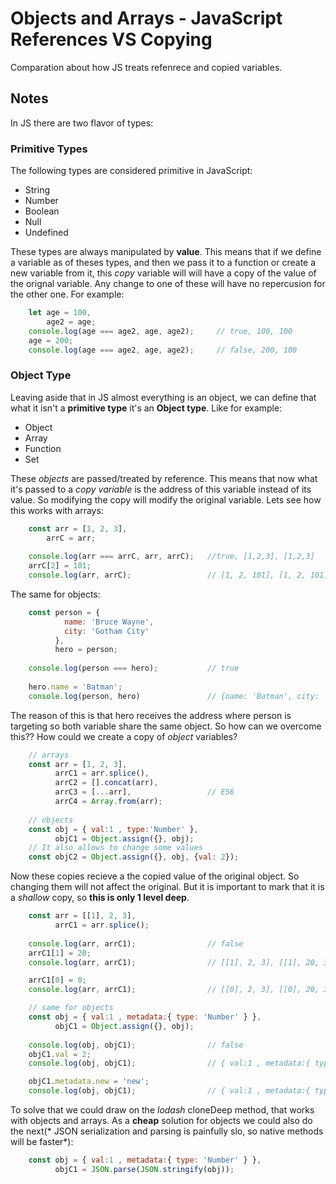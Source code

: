 # Objects and Arrays - JavaScript References VS Copying
Comparation about how JS treats refenrece and copied variables.
## Notes
In JS there are two flavor of types:

### **Primitive Types**
The following types are considered primitive in JavaScript:
* String
* Number
* Boolean
* Null
* Undefined

These types are always manipulated by **value**. This means that if we define a variable as of theses types, and then we pass it to a function or create a new variable from it, this *copy* variable will will have a copy of the value of the orignal variable. Any change to one of these will have no repercusion for the other one. 
For example:

```javascript
    let age = 100,
        age2 = age;
    console.log(age === age2, age, age2);     // true, 100, 100
    age = 200;
    console.log(age === age2, age, age2);     // false, 200, 100
```

### **Object Type**
Leaving aside that in JS almost everything is an object, we can define that what it isn't a **primitive type** it's an **Object type**. Like for example:
* Object
* Array
* Function
* Set

These *objects* are passed/treated by reference. This means that now what it's passed to a *copy variable* is the address of this variable instead of its value. So modifying the copy will modify the original variable.
Lets see how this works with arrays:
```javascript
    const arr = [1, 2, 3],
        arrC = arr;
    
    console.log(arr === arrC, arr, arrC);   //true, [1,2,3], [1,2,3]
    arrC[2] = 101;
    console.log(arr, arrC);                 // [1, 2, 101], [1, 2, 101]

```

The same for objects:
```javascript
    const person = {
            name: 'Bruce Wayne',
            city: 'Gotham City'
          },
          hero = person;
    
    console.log(person === hero);           // true
    
    hero.name = 'Batman';
    console.log(person, hero)               // {name: 'Batman', city: 'Gotham City'}, {name: 'Batman', city: 'Gotham City'}
```

The reason of this is that hero receives the address where person is targeting so both variable share the same object. So how can we overcome this?? How could we create a copy of *object* variables?
```javascript
    // arrays
    const arr = [1, 2, 3],
          arrC1 = arr.splice(),
          arrC2 = [].concat(arr),
          arrC3 = [...arr],                 // ES6
          arrC4 = Array.from(arr);
    
    // objects
    const obj = { val:1 , type:'Number' },
          objC1 = Object.assign({}, obj);
    // It also allows to change some values
    const objC2 = Object.assign({}, obj, {val: 2});
```

Now these copies recieve a the copied value of the original object. So changing them will not affect the original. But it is important to mark that it is a *shallow* copy, so  **this is only 1 level deep**.
```javascript
    const arr = [[1], 2, 3],
          arrC1 = arr.splice();
    
    console.log(arr, arrC1);                // false
    arrC1[1] = 20;
    console.log(arr, arrC1);                // [[1], 2, 3], [[1], 20, 3]

    arrC1[0] = 0;
    console.log(arr, arrC1);                // [[0], 2, 3], [[0], 20, 3]

    // same for objects
    const obj = { val:1 , metadata:{ type: 'Number' } },
          objC1 = Object.assign({}, obj);
    
    console.log(obj, objC1);                // false
    objC1.val = 2;
    console.log(obj, objC1);                // { val:1 , metadata:{ type: 'Number' } }, { val:2 , metadata:{ type: 'Number' } }

    objC1.metadata.new = 'new';
    console.log(obj, objC1);                // { val:1 , metadata:{ type: 'Number', new: 'new' } }, { val:2 , metadata:{ type: 'Number', new: 'new' } }
```

To solve that we could draw on the *lodash* cloneDeep method, that works with objects and arrays.
As a **cheap** solution for objects we could also do the next(*	
JSON serialization and parsing is painfully slo, so native methods will be faster*):
```javascript
    const obj = { val:1 , metadata:{ type: 'Number' } },
          objC1 = JSON.parse(JSON.stringify(obj)); 
```
